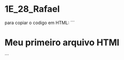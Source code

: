 # 1E_28_Rafael

para copiar o codigo em HTML:
´´´
<html>
  <h1>Meu primeiro arquivo HTMl</h1>
    </html>
´´´

